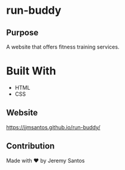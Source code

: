 # run-buddy

## Purpose
A website that offers fitness training services.

# Built With
* HTML
* CSS

## Website
https://jjmsantos.github.io/run-buddy/

## Contribution
Made with ❤️ by Jeremy Santos
